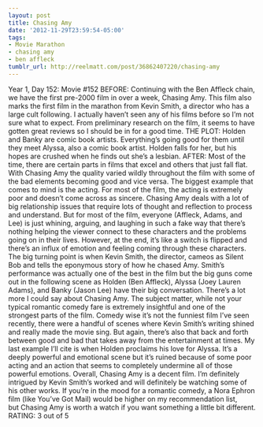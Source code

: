 ```yaml
---
layout: post
title: Chasing Amy
date: '2012-11-29T23:59:54-05:00'
tags:
- Movie Marathon
- chasing amy
- ben affleck
tumblr_url: http://reelmatt.com/post/36862407220/chasing-amy
---
```

Year 1, Day 152: Movie #152
BEFORE: Continuing with the Ben Affleck chain, we have the first pre-2000 film in over a week, Chasing Amy. This film also marks the first film in the marathon from Kevin Smith, a director who has a large cult following. I actually haven’t seen any of his films before so I’m not sure what to expect. From preliminary research on the film, it seems to have gotten great reviews so I should be in for a good time.
THE PLOT: Holden and Banky are comic book artists. Everything’s going good for them until they meet Alyssa, also a comic book artist. Holden falls for her, but his hopes are crushed when he finds out she’s a lesbian.
AFTER: Most of the time, there are certain parts in films that excel and others that just fall flat. With Chasing Amy the quality varied wildly throughout the film with some of the bad elements becoming good and vice versa. The biggest example that comes to mind is the acting. For most of the film, the acting is extremely poor and doesn’t come across as sincere. Chasing Amy deals with a lot of big relationship issues that require lots of thought and reflection to process and understand. But for most of the film, everyone (Affleck, Adams, and Lee) is just whining, arguing, and laughing in such a fake way that there’s nothing helping the viewer connect to these characters and the problems going on in their lives.
However, at the end, it’s like a switch is flipped and there’s an influx of emotion and feeling coming through these characters. The big turning point is when Kevin Smith, the director, cameos as Silent Bob and tells the eponymous story of how he chased Amy. Smith’s performance was actually one of the best in the film but the big guns come out in the following scene as Holden (Ben Affleck), Alyssa (Joey Lauren Adams), and Banky (Jason Lee) have their big conversation.
There’s a lot more I could say about Chasing Amy. The subject matter, while not your typical romantic comedy fare is extremely insightful and one of the strongest parts of the film. Comedy wise it’s not the funniest film I’ve seen recently, there were a handful of scenes where Kevin Smith’s writing shined and really made the movie sing. But again, there’s also that back and forth between good and bad that takes away from the entertainment at times. My last example I’ll cite is when Holden proclaims his love for Alyssa. It’s a deeply powerful and emotional scene but it’s ruined because of some poor acting and an action that seems to completely undermine all of those powerful emotions.
Overall, Chasing Amy is a decent film. I’m definitely intrigued by Kevin Smith’s worked and will definitely be watching some of his other works. If you’re in the mood for a romantic comedy, a Nora Ephron film (like You’ve Got Mail) would be higher on my recommendation list, but Chasing Amy is worth a watch if you want something a little bit different.
RATING: 3 out of 5

